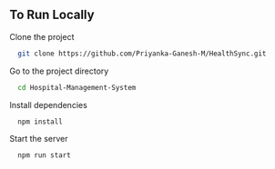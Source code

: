 
## To Run Locally

Clone the project

```bash
  git clone https://github.com/Priyanka-Ganesh-M/HealthSync.git
```

Go to the project directory

```bash
  cd Hospital-Management-System
```

Install dependencies

```bash
  npm install
```

Start the server

```bash
  npm run start
```

